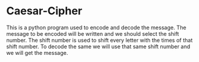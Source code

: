 # Caesar-Cipher
This is a python program used to encode and decode the message. The message to be encoded will be written and we should select the shift number. The shift number is used to shift every letter with the times of that shift number. To decode the same we will use that same shift number and we will get the message.
